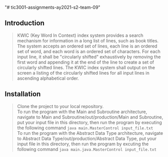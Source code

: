 "# tic3001-assignments-ay2021-s2-team-09" 

## Introduction
> KWIC (Key Word In Context) index system provides a search mechanism for information in a long list of lines, such as book titles. The system accepts an ordered set of lines, each line is an ordered set of word, and each word is an ordered set of characters. For each input line, it shall be "circularly shifted" exhaustively by removing the first word and appending it at the end of the line to create a set of circularly shifted lines. The KWIC index system shall output on the screen a listing of the circularly shifted lines for all input lines in ascending alphabetical order.

## Installation
> Clone the project to your local repository.  
> To run the program with the Main and Subroutine architecture, navigate to Main and Subroutine/out/production/Main and Subroutine, put your input file in this directory, then run the program by executing the following command
```java main.MasterControl input_file.txt```  
To run the program with the Abstract Data Type architecture, navigate to Abstract Data Type/out/production/Abstract Data Type, put your input file in this directory, then run the program by excuting the following command
```java main.java.MasterControl input_file.txt```
